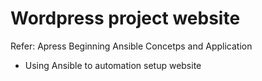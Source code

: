 # Wordpress project website

Refer: Apress Beginning Ansible Concetps and Application

- Using Ansible to automation setup website

